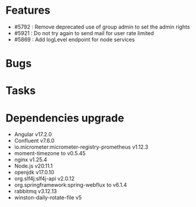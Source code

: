 
# Features

- #5792 : Remove deprecated use of group admin to set the admin rights
- #5921 : Do not try again to send mail for user rate limited
- #5869 : Add logLevel endpoint for node services
  
# Bugs


# Tasks


# Dependencies upgrade

- Angular v17.2.0
- Confluent v7.6.0
- io.micrometer:micrometer-registry-prometheus v1.12.3
- moment-timezone to v0.5.45
- nginx v1.25.4
- Node.js v20.11.1
- openjdk v17.0.10
- org.slf4j:slf4j-api v2.0.12
- org.springframework:spring-webflux to v6.1.4
- rabbitmq v3.12.13
- winston-daily-rotate-file  v5 


